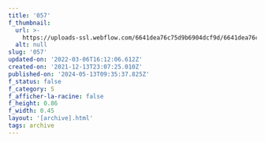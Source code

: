 ```yaml
---
title: '057'
f_thumbnail:
  url: >-
    https://uploads-ssl.webflow.com/6641dea76c75d9b6904dcf9d/6641dea76c75d9b6904dd20b_057.jpg
  alt: null
slug: '057'
updated-on: '2022-03-06T16:12:06.612Z'
created-on: '2021-12-13T23:07:25.010Z'
published-on: '2024-05-13T09:35:37.825Z'
f_status: false
f_category: S
f_afficher-la-racine: false
f_height: 0.86
f_width: 0.45
layout: '[archive].html'
tags: archive
---
```



